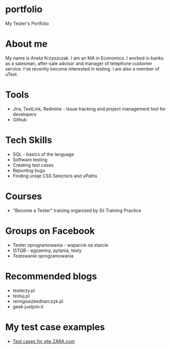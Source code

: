 # portfolio
My Tester's Portfolio

# About me
My name is Aneta Krzyszczak. I am an MA in Economics. I worked in banks as a salesman, after-sale advisor and manager of telephone customer service. I've recently become interested in testing. I am also a member of uTest.


# Tools
* Jira, TestLink, Redmine - Issue tracking and project management tool for developers
* Github

# Tech Skills
* SQL - basics of the language
* Software testing
* Creating test cases
* Reporting bugs
* Finding uniqe CSS Selectors and xPaths

# Courses
* "Become a Tester" training organized by Sii Training Practice

# Groups on Facebook
* Tester oprogramowania - wsparcie na starcie
* ISTQB - egzaminy, pytania, testy
* Testowanie oprogramowania

# Recommended blogs
* testerzy.pl
* testuj.pl
* remigiuszbednarczyk.pl
* geek.justjoin.it

# My test case examples
* [Test cases for site ZARA.com](https://1drv.ms/x/s!AhQJfWH4VJHauAMVXckKLUyzi9Lq?e=XmKsxg)

